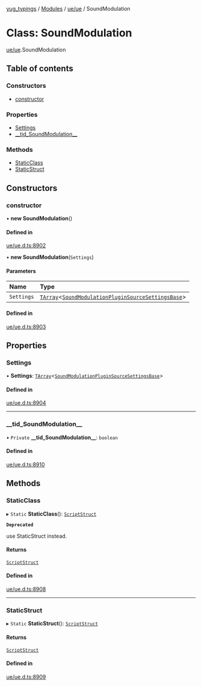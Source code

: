 [yug_typings](../README.md) / [Modules](../modules.md) / [ue/ue](../modules/ue_ue.md) / SoundModulation

# Class: SoundModulation

[ue/ue](../modules/ue_ue.md).SoundModulation

## Table of contents

### Constructors

- [constructor](ue_ue.SoundModulation.md#constructor)

### Properties

- [Settings](ue_ue.SoundModulation.md#settings)
- [\_\_tid\_SoundModulation\_\_](ue_ue.SoundModulation.md#__tid_soundmodulation__)

### Methods

- [StaticClass](ue_ue.SoundModulation.md#staticclass)
- [StaticStruct](ue_ue.SoundModulation.md#staticstruct)

## Constructors

### constructor

• **new SoundModulation**()

#### Defined in

[ue/ue.d.ts:8902](https://github.com/YugMetaverse/yug_typings/blob/25cad34/ue/ue.d.ts#L8902)

• **new SoundModulation**(`Settings`)

#### Parameters

| Name | Type |
| :------ | :------ |
| `Settings` | [`TArray`](../interfaces/ue_puerts.TArray.md)<[`SoundModulationPluginSourceSettingsBase`](ue_ue.SoundModulationPluginSourceSettingsBase.md)\> |

#### Defined in

[ue/ue.d.ts:8903](https://github.com/YugMetaverse/yug_typings/blob/25cad34/ue/ue.d.ts#L8903)

## Properties

### Settings

• **Settings**: [`TArray`](../interfaces/ue_puerts.TArray.md)<[`SoundModulationPluginSourceSettingsBase`](ue_ue.SoundModulationPluginSourceSettingsBase.md)\>

#### Defined in

[ue/ue.d.ts:8904](https://github.com/YugMetaverse/yug_typings/blob/25cad34/ue/ue.d.ts#L8904)

___

### \_\_tid\_SoundModulation\_\_

• `Private` **\_\_tid\_SoundModulation\_\_**: `boolean`

#### Defined in

[ue/ue.d.ts:8910](https://github.com/YugMetaverse/yug_typings/blob/25cad34/ue/ue.d.ts#L8910)

## Methods

### StaticClass

▸ `Static` **StaticClass**(): [`ScriptStruct`](ue_ue.ScriptStruct.md)

**`Deprecated`**

use StaticStruct instead.

#### Returns

[`ScriptStruct`](ue_ue.ScriptStruct.md)

#### Defined in

[ue/ue.d.ts:8908](https://github.com/YugMetaverse/yug_typings/blob/25cad34/ue/ue.d.ts#L8908)

___

### StaticStruct

▸ `Static` **StaticStruct**(): [`ScriptStruct`](ue_ue.ScriptStruct.md)

#### Returns

[`ScriptStruct`](ue_ue.ScriptStruct.md)

#### Defined in

[ue/ue.d.ts:8909](https://github.com/YugMetaverse/yug_typings/blob/25cad34/ue/ue.d.ts#L8909)
